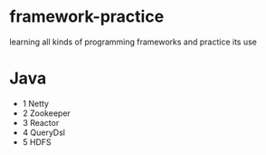 # framework-practice
learning all kinds of programming frameworks and practice its use 

# Java
   - 1 Netty
   - 2 Zookeeper
   - 3 Reactor
   - 4 QueryDsl
   - 5 HDFS